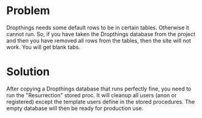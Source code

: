 # Problem #
Dropthings needs some default rows to be in certain tables. Otherwise it cannot run. So, if you have taken the Dropthings database from the project and then you have removed all rows from the tables, then the site will not work. You will get blank tabs.

# Solution #

After copying a Dropthings database that runs perfectly fine, you need to run the "Resurrection" stored proc. It will cleanup all users (anon or registered) except the template users define in the stored procedures. The empty database will then be ready for production use.